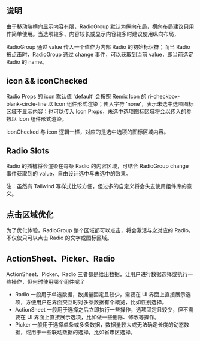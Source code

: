 ## 说明

由于移动端横向显示内容有限，RadioGroup 默认为纵向布局，横向布局建议只用作简单使用。当选项较多、内容较长或显示内容较多时建议使用纵向布局，

RadioGroup 通过 value 传入一个值作为内部 Radio 的初始标识符；而当 Radio 被点击时，RadioGroup 通过 change 事件，可以获取到当前 value，即当前选定 Radio 的 name。

## icon && iconChecked

Radio Props 的 icon 默认值 'default' 会按照 Remix Icon 的 ri-checkbox-blank-circle-line 以 Icon 组件形式渲染；传入字符 'none'，表示未选中选项图标区域不显示内容；也可以传入 Icon Props，未选中选项图标区域将会以传入的参数以 Icon 组件形式渲染。

iconChecked 与 icon 逻辑一样，对应的是选中选项的图标区域内容。

## Radio Slots

Radio 的插槽将会渲染在每条 Radio 的内容区域，可结合 RadioGroup change 事件获取到的 value，自由设计选中与未选中的效果。

注：虽然有 Tailwind 写样式比较方便，但过多的自定义将会失去使用组件库的意义。

## 点击区域优化

为了优化体验，RadioGroup 整个区域都可以点击，将会激活与之对应的 Radio，不仅仅只可以点击 Radio 的文字或图标区域。

## ActionSheet、Picker、Radio

ActionSheet、Picker、Radio 三者都是给出数据，让用户进行数据选择或执行一些操作，但何时使用哪个组件呢？

-   Radio 一般用于单选数据，数据量固定且较少，需要在 UI 界面上直接展示选项，方便用户在界面交互时对多条数据有个概览，比如性别选择。
-   ActionSheet 一般用于选择之后立即执行一些操作，选项固定且较少，但不需要在 UI 界面上直接展示选项，比如做一些删除、修改等操作。
-   Picker 一般用于选择单条或多条数据，数据量较大或无法确定长度的动态数据，或用于一些联动数据的选择，比如省市区选择。

